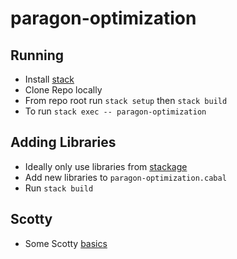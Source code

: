 # paragon-optimization

## Running 

* Install [stack](https://docs.haskellstack.org/en/stable/README/)
* Clone Repo locally
* From repo root run `stack setup` then `stack build`
* To run `stack exec -- paragon-optimization`

## Adding Libraries

* Ideally only use libraries from [stackage](https://www.stackage.org/)
* Add new libraries to `paragon-optimization.cabal`
* Run `stack build`

## Scotty 

* Some Scotty [basics](http://seanhess.github.io/2015/08/19/practical-haskell-json-api.html)
